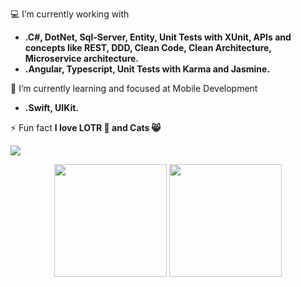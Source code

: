 💻 I’m currently working with 
- **.C#, DotNet, Sql-Server, Entity, Unit Tests with XUnit, APIs and concepts like REST, DDD, Clean Code, Clean Architecture, Microservice architecture.**
- **.Angular, Typescript, Unit Tests with Karma and Jasmine.**
  
🌱 I’m currently learning and focused at Mobile Development
- **.Swift, UIKit.**

⚡ Fun fact **I love LOTR 🧙 and Cats 😸**

<a href="https://www.linkedin.com/in/linconl-rufino-a790bb189" target="_blank"><img src="https://img.shields.io/badge/-LinkedIn-%230077B5?style=for-the-badge&logo=linkedin&logoColor=white" target="_blank"></a>

<div align="center">
  <img height="180em" src="https://github-readme-stats.vercel.app/api/top-langs/?username=linconlrufino&hide=html,css,hack,ejs&layout=compact&show_icons=true&theme=ocean_dark" />
  <img height="180em" src="https://github-readme-stats.vercel.app/api?username=linconlrufino&hide=contribs&show_icons=true&theme=ocean_dark" />
</div>
